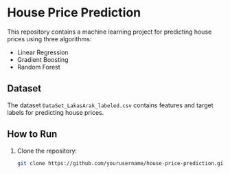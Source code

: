 # House Price Prediction

This repository contains a machine learning project for predicting house prices using three algorithms:
- Linear Regression
- Gradient Boosting
- Random Forest


## Dataset
The dataset `DataSet_LakasArak_labeled.csv` contains features and target labels for predicting house prices.

## How to Run
1. Clone the repository:
   ```bash
   git clone https://github.com/yourusername/house-price-prediction.git



